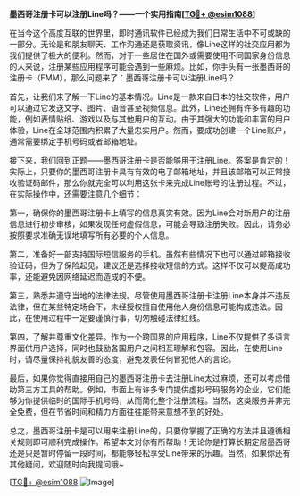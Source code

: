 **墨西哥注册卡可以注册Line吗？——一个实用指南[[TG💪+ @esim1088](https://t.me/s/esim1088)]**

在当今这个高度互联的世界里，即时通讯软件已经成为我们日常生活中不可或缺的一部分。无论是和朋友聊天、工作沟通还是获取资讯，像Line这样的社交应用都为我们提供了极大的便利。然而，对于一些居住在国外或需要使用不同国家身份信息的人来说，注册某些应用程序可能会遇到一些麻烦。比如，你手头有一张墨西哥的注册卡（FMM），那么问题来了：墨西哥注册卡可以注册Line吗？

首先，让我们来了解一下Line的基本情况。Line是一款来自日本的社交软件，用户可以通过它发送文字、图片、语音甚至视频信息。此外，Line还拥有许多有趣的功能，例如表情贴纸、游戏以及与其他用户的互动。由于其强大的功能和丰富的用户体验，Line在全球范围内积累了大量忠实用户。然而，要成功创建一个Line账户，通常需要绑定手机号码或者邮箱地址。

接下来，我们回到正题——墨西哥注册卡是否能够用于注册Line。答案是肯定的！实际上，只要你的墨西哥注册卡具有有效的电子邮箱地址，并且该邮箱可以正常接收验证码邮件，那么你就完全可以利用这张卡来完成Line账号的注册过程。不过，在实际操作中，还需要注意几个细节：

第一，确保你的墨西哥注册卡上填写的信息真实有效。因为Line会对新用户的注册信息进行初步审核，如果发现任何虚假信息，可能会导致注册失败。因此，请务必按照要求准确无误地填写所有必要的个人信息。

第二，准备好一部支持国际短信服务的手机。虽然有些情况下也可以通过邮箱接收验证码，但为了保险起见，建议还是选择接收短信的方式。这样不仅可以提高成功率，还能避免因网络延迟而造成的不便。

第三，熟悉并遵守当地的法律法规。尽管使用墨西哥注册卡注册Line本身并不违反法律，但在某些特定场合下，未经授权擅自使用他人身份信息可能构成违法。因此，在使用过程中一定要谨慎行事，切勿触碰法律红线。

第四，了解并尊重文化差异。作为一个跨国界的应用程序，Line不仅提供了多语言界面供用户选择，同时也鼓励各国用户之间相互理解和包容。因此，在使用Line时，请尽量保持礼貌友善的态度，避免发表任何冒犯他人的言论。

最后，如果你觉得直接用自己的墨西哥注册卡去注册Line太过麻烦，还可以考虑借助第三方工具的帮助。例如，市面上有许多专门提供虚拟号码服务的企业，它们能够为你提供临时的国际手机号码，从而简化整个注册流程。当然，这类服务并非完全免费，但在节省时间和精力方面往往能带来意想不到的好处。

总之，墨西哥注册卡是可以用来注册Line的，只要你掌握了正确的方法并且遵循相关规则即可顺利完成操作。希望本文对你有所帮助！无论你是打算长期定居墨西哥还是只是暂时停留一段时间，都能够轻松享受Line带来的乐趣。当然，如果你还有其他疑问，欢迎随时向我提问哦~

[[TG💪+ @esim1088](https://t.me/s/esim1088) ![Image](https://i.postimg.cc/4NQfJmqS/Snipaste-2025-05-13-00-14-12.png)]